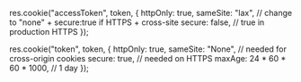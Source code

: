 res.cookie("accessToken", token, {
    httpOnly: true,
    sameSite: "lax", // change to "none" + secure:true if HTTPS + cross-site
    secure: false, // true in production HTTPS
});

res.cookie("token", token, {
  httpOnly: true,
  sameSite: "None", // needed for cross-origin cookies
  secure: true,     // needed on HTTPS
  maxAge: 24 * 60 * 60 * 1000, // 1 day
});

<!-- why sameSite is used -->
